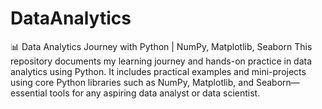 # DataAnalytics
📊 Data Analytics Journey with Python  | NumPy, Matplotlib, Seaborn This repository documents my learning journey and hands-on practice in data analytics using Python. It includes practical examples and mini-projects using core Python libraries such as NumPy, Matplotlib, and Seaborn—essential tools for any aspiring data analyst or data scientist. 
